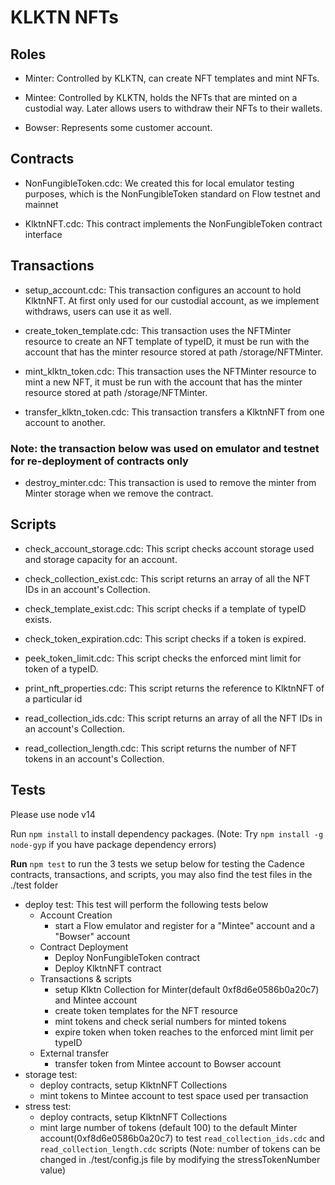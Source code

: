 # KLKTN NFTs

## Roles

* Minter: Controlled by KLKTN, can create NFT templates and mint NFTs.

* Mintee: Controlled by KLKTN, holds the NFTs that are minted on a custodial way. Later allows users to withdraw their NFTs to their wallets.

* Bowser: Represents some customer account.


## Contracts

* NonFungibleToken.cdc: We created this for local emulator testing purposes, which is the NonFungibleToken standard on Flow testnet and mainnet

* KlktnNFT.cdc: This contract implements the NonFungibleToken contract interface

## Transactions

* setup_account.cdc: This transaction configures an account to hold KlktnNFT. At first only used for our custodial account, as we implement withdraws, users can use it as well.

* create_token_template.cdc: This transaction uses the NFTMinter resource to create an NFT template of typeID, it must be run with the account that has the minter resource stored at path /storage/NFTMinter.

* mint_klktn_token.cdc: This transaction uses the NFTMinter resource to mint a new NFT, it must be run with the account that has the minter resource stored at path /storage/NFTMinter.

* transfer_klktn_token.cdc: This transaction transfers a KlktnNFT from one account to another.

### Note: the transaction below was used on emulator and testnet for re-deployment of contracts only
*  destroy_minter.cdc: This transaction is used to remove the minter from Minter storage when we remove the contract.

## Scripts

* check_account_storage.cdc: This script checks account storage used and storage capacity for an account.

* check_collection_exist.cdc: This script returns an array of all the NFT IDs in an account's Collection.

* check_template_exist.cdc: This script checks if a template of typeID exists.

* check_token_expiration.cdc: This script checks if a token is expired.
  
* peek_token_limit.cdc: This script checks the enforced mint limit for token of a typeID.

* print_nft_properties.cdc: This script returns the reference to KlktnNFT of a particular id

* read_collection_ids.cdc: This script returns an array of all the NFT IDs in an account's Collection.

* read_collection_length.cdc: This script returns the number of NFT tokens in an account's Collection.


## Tests

Please use node v14

Run `npm install` to install dependency packages. (Note: Try `npm install -g node-gyp` if you have package dependency errors)

**Run** `npm test` to run the 3 tests we setup below for testing the Cadence contracts, transactions, and scripts, you may also find the test files in the ./test folder

* deploy test:
This test will perform the following tests below
  * Account Creation 
    * start a Flow emulator and register for a "Mintee" account and a "Bowser" account
  * Contract Deployment
    * Deploy NonFungibleToken contract
    * Deploy KlktnNFT contract
  * Transactions & scripts
    * setup Klktn Collection for Minter(default 0xf8d6e0586b0a20c7) and Mintee account
    * create token templates for the NFT resource
    * mint tokens and check serial numbers for minted tokens
    * expire token when token reaches to the enforced mint limit per typeID
  * External transfer
    * transfer token from Mintee account to Bowser account
* storage test:
  * deploy contracts, setup KlktnNFT Collections
  * mint tokens to Mintee account to test space used per transaction
* stress test:
  * deploy contracts, setup KlktnNFT Collections
  * mint large number of tokens (default 100) to the default Minter account(0xf8d6e0586b0a20c7) to test `read_collection_ids.cdc` and `read_collection_length.cdc` scripts (Note: number of tokens can be changed in ./test/config.js file by modifying the stressTokenNumber value)
